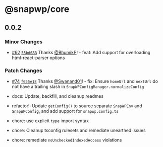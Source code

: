 # @snapwp/core

## 0.0.2

### Minor Changes

-   [#62](https://github.com/rtCamp/snapwp/pull/62) [`55bd683`](https://github.com/rtCamp/snapwp/commit/55bd683e11c556bb78140299554cf845ba34903c) Thanks [@BhumikP](https://github.com/BhumikP)! - feat: Add support for overloading html-react-parser options

### Patch Changes

-   [#74](https://github.com/rtCamp/snapwp/pull/74) [`f655e18`](https://github.com/rtCamp/snapwp/commit/f655e18f08f0f1c2402f8a79eb618096346dead5) Thanks [@Swanand01](https://github.com/Swanand01)! - fix: Ensure `homeUrl` and `nextUrl` do not have a trailing slash in `SnapWPConfigManager.normalizeConfig`

-   docs: Update, backfill, and cleanup readmes
-   refactor!: Update `getConfig()` to source separate `SnapWPEnv` and `SnapWPConfig`, and add support for `snapwp.config.ts`
-   chore: use explicit `type` import syntax
-   chore: Cleanup tsconfig rulesets and remediate unearthed issues
-   chore: remediate `noUncheckedIndexedAccess` violations
